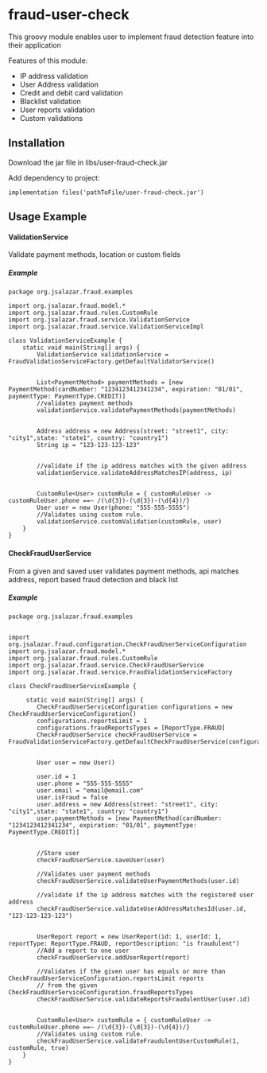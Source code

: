# fraud-user-check

This groovy module enables user to implement fraud detection feature into their application 

Features of this module:
- IP address validation
- User Address validation
- Credit and debit card validation
- Blacklist validation
- User reports validation
- Custom validations

## Installation

Download the jar file in libs/user-fraud-check.jar

Add dependency to project:
```
implementation files('pathToFile/user-fraud-check.jar')
```

## Usage Example
#### ValidationService
Validate payment methods, location or custom fields
##### Example
```
package org.jsalazar.fraud.examples

import org.jsalazar.fraud.model.*
import org.jsalazar.fraud.rules.CustomRule
import org.jsalazar.fraud.service.ValidationService
import org.jsalazar.fraud.service.ValidationServiceImpl

class ValidationServiceExample {
    static void main(String[] args) {
        ValidationService validationService = FraudValidationServiceFactory.getDefaultValidatorService()


        List<PaymentMethod> paymentMethods = [new PaymentMethod(cardNumber: "1234123412341234", expiration: "01/01", paymentType: PaymentType.CREDIT)]
        //validates payment methods
        validationService.validatePaymentMethods(paymentMethods)


        Address address = new Address(street: "street1", city: "city1",state: "state1", country: "country1")
        String ip = "123-123-123-123"


        //validate if the ip address matches with the given address
        validationService.validateAddressMatchesIP(address, ip)


        CustomRule<User> customRule = { customRuleUser -> customRuleUser.phone ==~ /(\d{3})-(\d{3})-(\d{4})/}
        User user = new User(phone: "555-555-5555")
        //Validates using custom rule.
        validationService.customValidation(customRule, user)
    }
}

```

#### CheckFraudUserService
From a given and saved user validates payment methods, api matches address, report based fraud detection and black list
##### Example

```
package org.jsalazar.fraud.examples


import org.jsalazar.fraud.configuration.CheckFraudUserServiceConfiguration
import org.jsalazar.fraud.model.*
import org.jsalazar.fraud.rules.CustomRule
import org.jsalazar.fraud.service.CheckFraudUserService
import org.jsalazar.fraud.service.FraudValidationServiceFactory

class CheckFraudUserServiceExample {

     static void main(String[] args) {
        CheckFraudUserServiceConfiguration configurations = new CheckFraudUserServiceConfiguration()
        configurations.reportsLimit = 1
        configurations.fraudReportsTypes = [ReportType.FRAUD]
        CheckFraudUserService checkFraudUserService = FraudValidationServiceFactory.getDefaultCheckFraudUserService(configurations)


        User user = new User()

        user.id = 1
        user.phone = "555-555-5555"
        user.email = "email@email.com"
        user.isFraud = false
        user.address = new Address(street: "street1", city: "city1",state: "state1", country: "country1")
        user.paymentMethods = [new PaymentMethod(cardNumber: "1234123412341234", expiration: "01/01", paymentType: PaymentType.CREDIT)]


        //Store user
        checkFraudUserService.saveUser(user)

        //Validates user payment methods
        checkFraudUserService.validateUserPaymentMethods(user.id)

        //validate if the ip address matches with the registered user address
        checkFraudUserService.validateUserAddressMatchesId(user.id, "123-123-123-123")


        UserReport report = new UserReport(id: 1, userId: 1, reportType: ReportType.FRAUD, reportDescription: "is fraudulent")
        //Add a report to one user
        checkFraudUserService.addUserReport(report)

        //Validates if the given user has equals or more than CheckFraudUserServiceConfiguration.reportsLimit reports
        // from the given CheckFraudUserServiceConfiguration.fraudReportsTypes
        checkFraudUserService.validateReportsFraudulentUser(user.id)


        CustomRule<User> customRule = { customRuleUser -> customRuleUser.phone ==~ /(\d{3})-(\d{3})-(\d{4})/}
        //Validates using custom rule.
        checkFraudUserService.validateFraudulentUserCustomRule(1, customRule, true)
    }
}

```